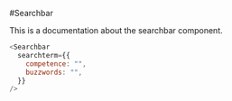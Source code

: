 #Searchbar

This is a documentation about the searchbar component.

```js
<Searchbar
  searchterm={{
    competence: "",
    buzzwords: "",
  }}
/>
```
